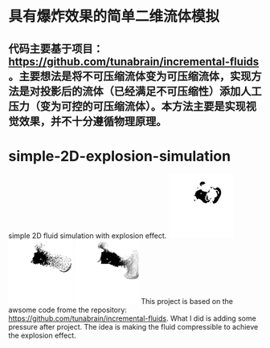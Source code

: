 # 具有爆炸效果的简单二维流体模拟
代码主要基于项目：https://github.com/tunabrain/incremental-fluids 。主要想法是将不可压缩流体变为可压缩流体，实现方法是对投影后的流体（已经满足不可压缩性）添加人工压力（变为可控的可压缩流体）。本方法主要是实现视觉效果，并不十分遵循物理原理。
---
# simple-2D-explosion-simulation
simple 2D fluid simulation with explosion effect.
![](https://github.com/zldtll1/simple-2D-explosion-simulation/blob/main/images/Frame00004.png) ![](https://github.com/zldtll1/simple-2D-explosion-simulation/blob/main/images/Frame00005.png) ![](https://github.com/zldtll1/simple-2D-explosion-simulation/blob/main/images/Frame00006.png)
This project is based on the awsome code frome the repository: https://github.com/tunabrain/incremental-fluids. What I did is adding some pressure after project. The idea is making the fluid compressible to achieve the explosion effect. 

